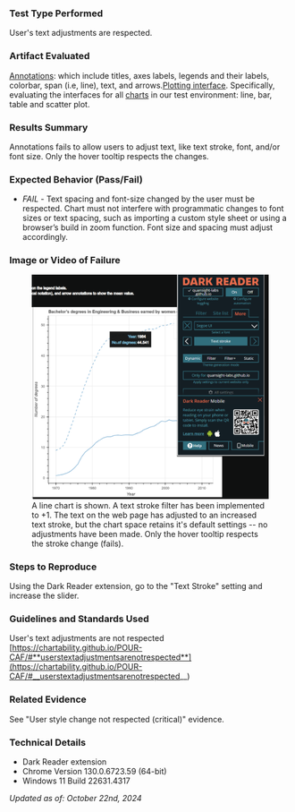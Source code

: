 ### Test Type Performed

User's text adjustments are respected.

### Artifact Evaluated

[Annotations](https://docs.bokeh.org/en/latest/docs/user_guide/interaction.html): which include titles, axes labels, legends and their labels, colorbar, span (i.e, line), text, and arrows.[Plotting interface](https://docs.bokeh.org/en/latest/docs/user_guide/basic.html#ug-basic). Specifically, evaluating the interfaces for all [charts](https://quansight-labs.github.io/bokeh-a11y-audit/#_ts1723552414769) in our test environment: line, bar, table and scatter plot.

### Results Summary

Annotations fails to allow users to adjust text, like text stroke, font, and/or font size. Only the hover tooltip respects the changes. 

### Expected Behavior (Pass/Fail)

- _FAIL_ - Text spacing and font-size changed by the user must be respected. Chart must not interfere with programmatic changes to font sizes or text spacing, such as importing a custom style sheet or using a browser’s build in zoom function. Font size and spacing must adjust accordingly.

### Image or Video of Failure

<figure>
    <img width="803" alt="A line chart is shown. A text stroke filter has been implemented to +1. The text on the web page has adjusted to an increased text stroke, but the chart space retains it's default settings -- no adjustments have been made. Only the hover tooltip respects the stroke change (fails)." src="./assets/annotations_text-adjustments.png">
    <figcaption>A line chart is shown. A text stroke filter has been implemented to +1. The text on the web page has adjusted to an increased text stroke, but the chart space retains it's default settings -- no adjustments have been made. Only the hover tooltip respects the stroke change (fails).</figcaption>
</figure>

### Steps to Reproduce

Using the Dark Reader extension, go to the "Text Stroke" setting and increase the slider.

### Guidelines and Standards Used

User's text adjustments are not respected [https://chartability.github.io/POUR-CAF/#**userstextadjustmentsarenotrespected**](https://chartability.github.io/POUR-CAF/#__userstextadjustmentsarenotrespected__)

### Related Evidence

See "User style change not respected (critical)" evidence.

<!-- ### Known or Documented Issues
(If there is already a github issue created for this test or a related test, it will be listed here.) -->

### Technical Details
- Dark Reader extension
- Chrome Version 130.0.6723.59 (64-bit)
- Windows 11 Build 22631.4317

*Updated as of: October 22nd, 2024*

<!-- ### Notes
.. -->
